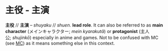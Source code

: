 # 主役 - 主演

**主役** // **主演** – _shuyaku_ // _shuen._ **lead role**. It can also be referred to as **main character** (メインキャラクター; _mein kyarakutā_) or **protagonist** (主人公; _shujinkō_) especially in anime and games. Not to be confused with MC (see [MC](https://whimsicaltranslations.wordpress.com/seiyuu-subculture-term-glossary/#mc)) as it means something else in this context.
